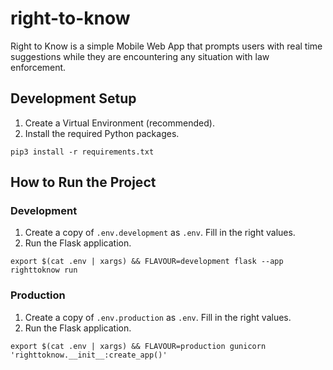 # right-to-know
Right to Know is a simple Mobile Web App that prompts users with real time suggestions while they are encountering any situation with law enforcement.

## Development Setup
1. Create a Virtual Environment (recommended).
2. Install the required Python packages.
```shell
pip3 install -r requirements.txt
```

## How to Run the Project
### Development
1. Create a copy of `.env.development` as `.env`. Fill in the right values.
2. Run the Flask application.
```shell
export $(cat .env | xargs) && FLAVOUR=development flask --app righttoknow run
```
### Production
1. Create a copy of `.env.production` as `.env`. Fill in the right values.
2. Run the Flask application.
```shell
export $(cat .env | xargs) && FLAVOUR=production gunicorn 'righttoknow.__init__:create_app()'
```